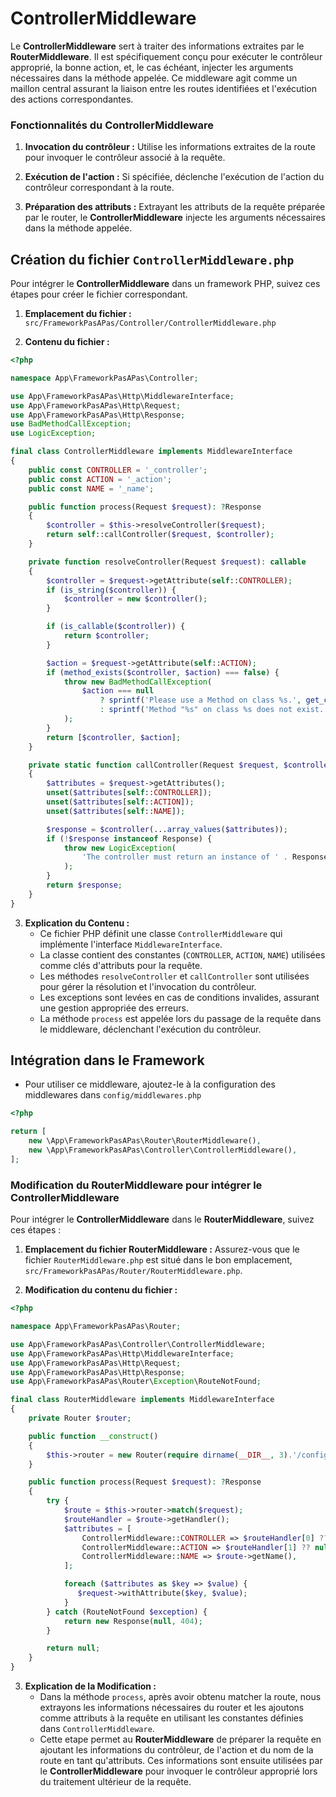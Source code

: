 # ControllerMiddleware

Le **ControllerMiddleware** sert à traiter des informations extraites par le **RouterMiddleware**. Il est spécifiquement conçu pour exécuter le contrôleur approprié, la bonne action, et, le cas échéant, injecter les arguments nécessaires dans la méthode appelée. Ce middleware agit comme un maillon central assurant la liaison entre les routes identifiées et l'exécution des actions correspondantes.

### Fonctionnalités du ControllerMiddleware

1. **Invocation du contrôleur :** Utilise les informations extraites de la route pour invoquer le contrôleur associé à la requête.

2. **Exécution de l'action :** Si spécifiée, déclenche l'exécution de l'action du contrôleur correspondant à la route.

3. **Préparation des attributs :** Extrayant les attributs de la requête préparée par le router, le **ControllerMiddleware** injecte les arguments nécessaires dans la méthode appelée.

## Création du fichier `ControllerMiddleware.php`

Pour intégrer le **ControllerMiddleware** dans un framework PHP, suivez ces étapes pour créer le fichier correspondant.

1. **Emplacement du fichier :** `src/FrameworkPasAPas/Controller/ControllerMiddleware.php`

2. **Contenu du fichier :**
```php
<?php

namespace App\FrameworkPasAPas\Controller;

use App\FrameworkPasAPas\Http\MiddlewareInterface;
use App\FrameworkPasAPas\Http\Request;
use App\FrameworkPasAPas\Http\Response;
use BadMethodCallException;
use LogicException;

final class ControllerMiddleware implements MiddlewareInterface
{
    public const CONTROLLER = '_controller';
    public const ACTION = '_action';
    public const NAME = '_name';

    public function process(Request $request): ?Response
    {
        $controller = $this->resolveController($request);
        return self::callController($request, $controller);
    }

    private function resolveController(Request $request): callable
    {
        $controller = $request->getAttribute(self::CONTROLLER);
        if (is_string($controller)) {
            $controller = new $controller();
        }

        if (is_callable($controller)) {
            return $controller;
        }

        $action = $request->getAttribute(self::ACTION);
        if (method_exists($controller, $action) === false) {
            throw new BadMethodCallException(
                $action === null
                    ? sprintf('Please use a Method on class %s.', get_class($controller))
                    : sprintf('Method "%s" on class %s does not exist.', $action, get_class($controller))
            );
        }
        return [$controller, $action];
    }

    private static function callController(Request $request, $controller): Response
    {
        $attributes = $request->getAttributes();
        unset($attributes[self::CONTROLLER]);
        unset($attributes[self::ACTION]);
        unset($attributes[self::NAME]);

        $response = $controller(...array_values($attributes));
        if (!$response instanceof Response) {
            throw new LogicException(
                'The controller must return an instance of ' . Response::class
            );
        }
        return $response;
    }
}
```

3. **Explication du Contenu :**
    - Ce fichier PHP définit une classe `ControllerMiddleware` qui implémente l'interface `MiddlewareInterface`.
    - La classe contient des constantes (`CONTROLLER`, `ACTION`, `NAME`) utilisées comme clés d'attributs pour la requête.
    - Les méthodes `resolveController` et `callController` sont utilisées pour gérer la résolution et l'invocation du contrôleur.
    - Les exceptions sont levées en cas de conditions invalides, assurant une gestion appropriée des erreurs.
    - La méthode `process` est appelée lors du passage de la requête dans le middleware, déclenchant l'exécution du contrôleur.


## Intégration dans le Framework

- Pour utiliser ce middleware, ajoutez-le à la configuration des middlewares dans `config/middlewares.php`
```php
<?php

return [
    new \App\FrameworkPasAPas\Router\RouterMiddleware(),
    new \App\FrameworkPasAPas\Controller\ControllerMiddleware(),
];
```

### Modification du RouterMiddleware pour intégrer le ControllerMiddleware

Pour intégrer le **ControllerMiddleware** dans le **RouterMiddleware**, suivez ces étapes :

1. **Emplacement du fichier RouterMiddleware :** Assurez-vous que le fichier `RouterMiddleware.php` est situé dans le bon emplacement, `src/FrameworkPasAPas/Router/RouterMiddleware.php`.

2. **Modification du contenu du fichier :**
```php
<?php

namespace App\FrameworkPasAPas\Router;

use App\FrameworkPasAPas\Controller\ControllerMiddleware;
use App\FrameworkPasAPas\Http\MiddlewareInterface;
use App\FrameworkPasAPas\Http\Request;
use App\FrameworkPasAPas\Http\Response;
use App\FrameworkPasAPas\Router\Exception\RouteNotFound;

final class RouterMiddleware implements MiddlewareInterface
{
    private Router $router;

    public function __construct()
    {
        $this->router = new Router(require dirname(__DIR__, 3).'/config/routes.php');
    }

    public function process(Request $request): ?Response
    {
        try {
            $route = $this->router->match($request);
            $routeHandler = $route->getHandler();
            $attributes = [
                ControllerMiddleware::CONTROLLER => $routeHandler[0] ?? $routeHandler,
                ControllerMiddleware::ACTION => $routeHandler[1] ?? null,
                ControllerMiddleware::NAME => $route->getName(),
            ];

            foreach ($attributes as $key => $value) {
               $request->withAttribute($key, $value);
            }
        } catch (RouteNotFound $exception) {
            return new Response(null, 404);
        }

        return null;
    }
}
```

3. **Explication de la Modification :**
    - Dans la méthode `process`, après avoir obtenu matcher la route, nous extrayons les informations nécessaires du router et les ajoutons comme attributs à la requête en utilisant les constantes définies dans `ControllerMiddleware`.
    - Cette etape permet au **RouterMiddleware** de préparer la requête en ajoutant les informations du contrôleur, de l'action et du nom de la route en tant qu'attributs. Ces informations sont ensuite utilisées par le **ControllerMiddleware** pour invoquer le contrôleur approprié lors du traitement ultérieur de la requête.

